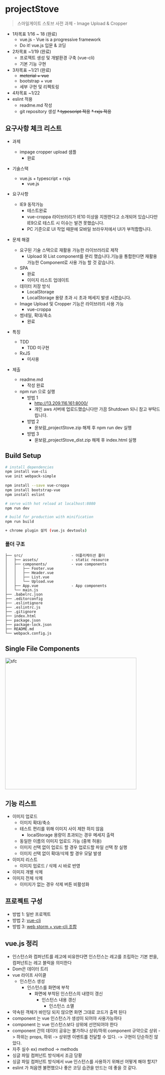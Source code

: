 # projectStove

> 스마일게이트 스토브 사전 과제  - Image Upload & Cropper

* 1차목표 1/16 ~ 18 (완료)
  * vue.js -  Vue is a progressive framework 
  * Do it! vue.js 입문 & 코딩 
* 2차목표 ~1/19 (완료)
  * 프로젝트 생성 및 개발환경 구축 (vue-cli)
  * 기본 기능 구현 
* 3차목표 ~1/21 (완료)
  * ~~meterial + vue~~
  * bootstrap + vue
  * 세부 구현 및 리펙토링
* 4차목표 ~1/22 
* eslint 적용
  * readme.md 작성
  * git repository 생성
  ~~* typescript 적용~~
  ~~* rxjs 적용~~

## 요구사항 체크 리스트

* 과제 
  * impage cropper upload 샘플
    * 완료
    
* 기술스택
  * vue.js + typescript + rxjs
    * vue.js 
* 요구사항
  * IE9 동작가능
    * 테스트완료
    * vue-croppa 라이브러리가 IE10 이상을 지원한다고 소개되어 있습니다만 IE9으로 테스트 시 이슈는 발견 못했습니다.
    * PC 기준으로 UI 작업 때문에 모바일 브라우저에서 UI가 부적합합니다. 
* 문제 해결
  * 요구된 기술 스택으로 재활용 가능한 라이브러리로 제작
    * Upload 와 List component를 분리 했습니다.기능을 통합한다면 재활용 가능한 Component로 사용 가능 할 것 같습니다.
  * SPA
    * 완료
    * 이미지 리스트 업데이트 
  * 데이터 저장 방식
    * LocalStorage
    * LocalStorage 용량 초과 시 초과 메세지 발생 시켰습니다.
  * Image Upload 및 Cropper 기능은 라이브러리 사용 가능
    * vue-croppa
  * 썸네일, 확대/축소
    * 완료   
* 특징
  * TDD
    * TDD 미구현
  * RxJS
    * 미사용
* 제출 
  * readme.md
    * 작성 완료
  * npm run 으로 실행
    * 방법 1
      * http://13.209.116.161:8000/
      * 개인 aws 서버에 업로드했습니다만 가끔 Shutdown 되니 참고 부탁드립니다.
    * 방법 2
      * 윤보람_projectStove.zip 해제 후 npm run dev 실행
    * 방법 3
      * 윤보람_projectStove_dist.zip 해제 후 index.html 실행  
  
## Build Setup

``` bash
# install dependencies
npm install vue-cli
vue init webpack-simple
 
npm install --save vue-croppa
npm install bootstrap-vue
npm install eslint

# serve with hot reload at localhost:8080
npm run dev

# build for production with minification
npm run build

+ chrome plugin 설치 (vue.js devtools)
```
### 폴더 구조
```
├── src/                      - 어플리케이션 폴더
│   ├── assets/               - static resource
│   ├── components/           - vue components
│   │   ├── Footer.vue        
│   │   ├── Header.vue        
│   │   ├── List.vue       
│   │   └── Upload.vue
│   ├── App.vue               - App components
│   └── main.js               
├── .babelrc.json
├── .editorconfig
├── .eslintignore
├── .eslintrc.js             
├── .gitignore                
├── index.html                
├── package.json              
├── package-lock.json         
├── README.md                 
└── webpack.config.js         
```

## Single File Components

<img width="426" alt="sfc" src="https://user-images.githubusercontent.com/2027097/51512086-766ee080-1e47-11e9-8af5-761068b06fb4.png">


## 기능 리스트
* 이미지 업로드
  * 이미지 확대/축소 
  * 테스트 편리를 위해 이미지 사이 제한 하지 않음
    * localStorage 용량이 초과되는 경우 메세지 출력 
  * 동일한 이름의 이미지 업로드 가능 (중복 허용)
  * 이미지 선택 없이 업로드 할 경우 업로드할 파일 선택 창 실행
  * 이미지 선택 없이 확대/삭제 할 경우 모달 발생
* 이미지 리스트
  * 이미지 업로드 / 삭제 시 바로 반영 
* 이미지 개별 삭제
* 이미지 전체 삭제
  * 이미지가 없는 경우 삭제 버튼 비활성화

## 프로젝트 구성 
* 방법 1: 일반 프로젝트
* 방법 2: [vue-cli](https://medium.com/witinweb/vue-cli-%EB%A1%9C-vue-js-%EC%8B%9C%EC%9E%91%ED%95%98%EA%B8%B0-browserify-webpack-22582202cd52)
* 방법 3: [web storm + vue-cli 조합](http://antop.tistory.com/186)

## vue.js 정리
 - 인스턴스와 컴퍼넌트를 레고에 비유한다면 인스턴스는 레고를 조립하는 기본 판을, 컴퍼넌트는 레고 블럭을 의미한다
 - Dom은 데이터 트리
 - vue 라이프 사이클 
   - 인스턴스 생성
     - 인스턴스를 화면에 부착
        - 화면에 부착된 인스턴스의 내영이 갱신
          - 인스턴스 내용 갱신
            - 인스턴스 소멸
 - 약속된 객체가 바인딩 되지 않으면 화면 그대로 코드가 출력 된다
 - component 는 vue 인스턴스가 생성이 되어야 사용가능하다
 - component 는 vue 인스턴스보다 상위에 선언되어야 한다
 - component 간의 데이터 공유는 불가하나 상위/하위 component 규약으로 상위 -> 하위는 props, 하위 -> 상위엔 이벤트를 전달할 수 있다. -> 구현이 단순하진 않았다.
 - 자주 실수 ex) method -> methods
 - 싱글 파일 컴퍼넌트 방식에서 조금 당황
 - 싱글 파일 컴퍼넌트 방식에서 vue 인스턴스를 사용하기 위해선 어떻게 해야 할지? 
 - eslint 가 처음엔 불편했으나 좋은 코딩 습관을 만드는 데 좋을 것 같다.
